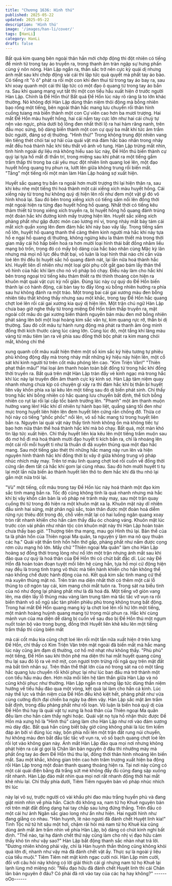 ```yaml
---
title: "Chương 1636: Hình thú"
published: 2025-05-22
updated: 2025-05-22
description: 'Hình thú'
image: '/images/han-li/cover/'
tags: [HanLi]
category: HanLi
draft: false
---
```


Bất quá kim quang bên ngoài thân hắn mới chớp động thì đột
nhiên có tiếng đề minh từ trong tay áo truyền ra, trong thanh âm
tràn ngập sự hưng phấn cùng ý nôn nóng. Hàn Lập ngẩn ra, thần
sắc trở nên cực kỳ quái dị nhưng ánh mắt sau khi chớp động vài
cái thì lập tức quả quyết mà phất tay áo bào.
Có tiếng rít "ô ô" phát ra rồi một con khỉ đen thui từ trong tay áo
bay ra, sau khi xoay quanh một cái thì lập tức có một đạo ô quang
từ trong tay áo bắn ra. Sau khi quang mang vụt tắt thì một con
tiểu hầu xuất hiện ở trước người Hàn Lập. Chính là Đề Hồn thú!
Bất quá Đề Hồn lúc này rõ ràng là to lớn khác thường. Nó không
đợi Hàn Lập dùng thần niệm thôi động mà bỗng nhiên bạo rống
một tiếng, bên ngoài thân hắc mang lưu chuyển rồi thân hình
cuồng tưang mà biến thành một con Cự viên cao hơn ba mươi
trượng. Hai mắt Đề Hồn màu huyết hồng, hai cái nắm tay cực lớn
như hai cái chuỳ tự nện vào ngực, phía dưới bộ lông đen nhất
thời lộ ra hai hàm răng nanh, trên đầu mọc sừng, bộ dáng biến
thành một con cự quỷ ba mắt khí tức âm trầm bức người, đáng
sợ dị thường.
"Hình thú!"
Trong không trung đột nhiên vang lên tiếng thét chói tai sợ hãi của
quái vật mà đám hắc bào nhân trong nháy mắt đều hoá thành hắc
khí tiêu thất vô ảnh vô tung. Hàn Lập trừng mắt nhìn, tình hình
ngoài dự liệu mà không hiểu sao lúc này, Đề Hồn thú biến thành
cự quỷ lại tựa hồ mất đi thần trí, trong miệng sau khi phát ra một
tiếng gầm trầm thấp thì trong ba cái yêu mục đột nhiên linh quang
loé lên, một đạo huyết hồng quang trụ phun ra, lướt lên giữa
không trung rồi biến mất.
"Tăng" một tiếng rồi một màn làm Hàn Lập hoảng sợ xuất hiện.

Huyết sắc quang trụ bắn ra ngoài hơn mười trượng thì lại hiện
thân ra, sau khi kêu nhẹ một tiếng thì hoá thành một cái xiềng
xích màu huyết hồng. Cái xiềng này từ trong hư không quỷ dị hiện
lên rồi như đem một vật gì đó vô hình khoá lại. Sau đó bên trong
xiềng xích có tiếng sấm nổi lên đồng thời mặt ngoài hiện ra từng
đạo huyết hồng hồ quang. Nhất thời có tiếng kêu thảm thiết từ
trong xiềng xích truyền ra, bị huyết hồng hồ quang đánh trúng một
đoàn hắc khí đường kính mấy trượng hiện lên.
Huyết sắc xiềng xích phảng phất như gặp được món cao lương
mĩ vị, trong nháy mắt bảy tám cái mắt xích quấn xong lên đem
đám hắc khí này bao vây lấy. Trong tiếng sấm nổ lớn, huyết hồ
quang thanh thế càng thêm kinh người mà hắc khí này tựa hồ e
ngại hồ quang dị thường, không ngừng kêu la thảm thiết mà trong
thời gian mấy cái hô hấp biến hoá ra hơn mười loại hình thái bất
đồng nhằm liều mạng bỏ trốn, trong đó có mấy bộ dáng của hắc
bào nhân cùng Mặc kỳ lân nhưng mà mọi nỗ lực đều thất bại, vô
luân là loại hình thái nào chỉ cần vừa loé lên thì đều bị huyết sắc
hồ quang đánh nát, lại lần nữa hoá thành hắc khí.
Huyết liên dĩ nhiên như một loại giòi phụ cốt gắt gao bám lấy thân
thể vô hình của hắc khí làm cho nó vô pháp bỏ chạy. Điều này
làm cho hắc khí bên trong ngoại trừ tiếng kêu thảm thiết ra thì
thỉnh thoảng còn hiện ra khuôn mặt quái vật cực kỳ nổi giận.
Đúng lúc này cự quỷ do Đề Hồn biến thành lại có hành động, cái
bàn tay to đầy lông xù bỗng nhiên hướng ra phía sau hư không
đánh ra một trảo.
Một trong bai cái gai xương màu đen bỗng nhiên tiêu thất không
thấy nhưng sau một khắc, trong tay Đề Hồn hắc quang chợt loé
lên rồi cái gai xương kia quỷ dị hiện lên. Một trận chú ngữ Hàn
Lập chưa bao giờ nghe thấy từ trong miệng Đề Hồn trầm thấp
truyền ra, mặt ngoài cốt mâu do gai xương biến thành nguyên
bản màu đen mờ bỗng nhiên phát sáng lên bởi một loại hoàng
kim sắc văn tự, kim quang rực rỡ, thần bí dị thường. Sau đó cốt
mâu tự hành rung động mà phát ra thanh âm ông minh đồng thời
kích thước càng lúc càng lớn.
Cùng lúc đó, một tầng khí lãng màu vàng từ mâu tiêm lan ra về
phía sau đồng thời bộc phát ra kim mang chói mắt, không chỉ thế

xung quanh cốt mâu xuất hiện thêm một số kim sắc ký hiệu tương
tự phiêu phù không động đậy mà trong nháy mắt những ký hiệu
này hiện lên, một cỗ sát khí kinh người từ trên cốt mâu phóng lên
cao.
"Kim Triện Văn!"
"Thiên phạt thần mâu!"
Hai loại âm thanh hoàn toàn bất đồng từ trong hắc khí đồng thời
truyền ra. Bất quá trên mặt Hàn Lập tràn đầy vẻ kinh ngạc mà
trong hắc khí lúc này lại truyền đến âm thanh cực kỳ kinh sợ.
Hàn Lập tâm niệm quay nhanh nhưng chưa kịp có chuyện gì xảy
ra thì đám hắc khí bị thần bí huyết liên vây khốn phía xa lại kêu
lên một tiếng sau đó dị biến phát sinh. Chỉ thấy trong hắc khí bỗng
nhiên có hắc quang lưu chuyển bất định, thể tích bỗng nhiên co
rụt lại rồi lại cấp tốc bành trướng lên.
"Phanh" một âm thanh muộn hưởng vang lên!
Hắc khí dĩ nhiên tự hành bạo liệt, quầng sáng tối đen như mực
trong huyết liên hiện lên đem huyết liên cứng rắn chống đỡ. Thừa
cơ hội này có tiếng "phốc phốc" nổi lên, vô số hắc mang từ trong
huyết liên bắn ra. Nguyên lai quái vật này thấy tình hình không ổn
mà không tiếc tự bạo hơn nửa thân thể hoá thành hắc khí mà bỏ
chạy. Bất quá, một màn khó tin lập tức xuất hiện.
Chỉ thấy huyết liên kia kêu lên một tiếng trầm muộn sau đó mơ hồ
đi mà hoá thành mười đạo huyết ti kích bắn ra, chỉ là nhoáng lên
một cái rồi mỗi huyết ti như là thuấn di đã xuyên thủng qua một
đạo hắc mang. Sau một tiếng gào thét thì những hắc mang này
run lên và hiện nguyên hình thành hắc khí đồng thời bị vây ở giữa
không trung vô pháp nhúc nhích mảy may.
Trên tơ máu linh quang chợt loé rồi cuốn về đồng thời cứng rắn
đem tất cả hắc khí gom lại cùng nhau. Sau đó hơn mười huyết ti
tụ lại một lần nữa biến ảo thành huyết liên thô to đem hắc khí đã
thu nhỏ lại gần một nửa trói lại.

"Vù" một tiếng, cốt mâu trong tay Đề Hồn lúc này hoá thành một
đạo kim sắc tinh mang bắn ra. Tốc độ cũng không tính là quá
nhanh nhưng mà hắc khí bị vây khốn căn bản là vô pháp né tránh
mảy may, sau một trận quay cuồng thì từ trong đó hiện ra một
khuôn mặt xa lạ.
Khuôn mặt này dĩ nhiên đầu sinh hai sừng, mặt phân ngũ sắc,
toàn thân được một đoàn hoả diễm rừng rực thiêu đốt trong đó,
chỗ viền mắt lại có hai luồng ngân quang xoay tròn rất nhanh
khiến cho hắn cảm thấy đầu óc choáng váng. Khuôn mặt lúc
trước còn vài phần như nhân tộc còn khuôn mặt này thì Hàn Lập
hoàn toàn chưa thấy bao giờ.
"Thượng tiên tha mạng, mau gọi Hình thú lại. Bản thể của ta là
phân hồn của Thiên ngoại Ma quân, ta nguyện ý làm ma nô quy
thuận các hạ."
Quái vật thần tình hổn hển thở gấp, phảng phất như nắm được
cọng rơm cứu mạng hô lớn.
Mấy chữ "Thiên ngoại Ma quân" làm cho Hàn Lập hoảng sợ đồng
thời trong lòng như nổ lớn một trận nhưng ánh mắt sau khi đảo
qua cự quỷ là hoá thân của Đề Hồn thì có chút bất đắc dĩ. Lúc
này Đề Hồn đã hoàn toàn đoạn tuyệt mối liên hệ cùng hắn, tựa hồ
mọi cử động hiện nay đều là trong tình trạng vô thức mà tiến hành
khiến cho hắn không thể nào khống chế được hành động của nó.
Kết quả kim sắc tinh mang cứ thế mà xuyên thủng mặt nó. Trên
trán ma diện nhất thời có thêm một cái lỗ thủng to cỡ ngón tay
cái, kim mang chói mắt tuôn ra. Trong sát na biểu tình của nó như
đọng lại phảng phất như là đã hoá đá. Một tiếng vỡ giòn vang lên,
ma diện lấy lỗ thủng màu vàng làm trung tâm mà tấc tấc vỡ vụn
ra rồi biến thành vô số ngũ sắc tàn phiến phiêu phù trong không
trung bất động.
Trong hai mắt Đề Hồn quang mang kỳ lạ chợt loé lên rồi hừ lớn
một tiếng, một mảnh hoàng huỳnh quang mang từ trong mũi phun
ra. Hắc khí cùng mảnh vụn của ma diện dễ dàng bị cuốn về sau
đso bị Đề Hồn thú một ngụm nuốt toàn bộ vào trong bụng, đồng
thời Huyết liên khẽ kêu lên một tiếng trầm thấp thì cũng biến mất

mà cái cốt mâu kia cũng chợt loé lên rồi một lần nữa xuất hiện ở
trên lưng Đề Hồn, chỉ thấy có Kim Triện Văn trên mặt ngoài đã
biến mất mà hắc mang lúc này cũng ảm đạm dị thường, cơ hồ
mờ nhạt như không thấy.
"Phù phù" một tiếng, Đề Hồn sau khi thôn phệ ma diện thì hai mắt
huyết quang cũng thu lại sau đó lộ ra vẻ mờ mịt, con ngươi trợn
trừng rồi ngã quỵ trên mặt đất mà bất tỉnh nhân sự. Trên thân thể
thật lớn của nó trong sát na có một tầng hắc quang lưu chuyển rồi
khôi phục lại như lúc ban đầu mà trở thành một con tiểu hầu màu
đen. Hơn nữa mối liên hệ tâm thần giữa Hàn Lập và nó cũng khôi
phục như thường.
Hàn Lập ngẩn ra nhưng lập tức dùng thần niệm hướng về tiểu
hầu đảo qua một vòng, kết quả lại làm cho hắn cả kinh. Lúc này
thể lực và thần niệm của Đề Hồn đều khô kiệt hết, phảng phất
như vừa cùng cường địch đại chiến ba ngày ba đêm vậy. Hàn Lập
sắc mặt âm trầm bất định, trong đầu phảng phất như rối loạn. Vô
luận là biến hoá quỷ dị của Đề Hồn thú hay là quái vật tự xưng là
hoá thân của Thiên ngoại Ma quân đều làm cho hắn cảm thấy
nghi hoặc.
Quái vật nọ tựa hồ nhận thức được Đề Hồn mà xưng hô là "Hình
thú" càng làm cho Hàn Lập như rơi vào đám sương mù dày đặc.
Bất quá hắn cũng biết bây giờ cũng không phải là lúc tìm kiếm
đáp án bởi vì đúng lúc này, bốn phía nổi lên một trận đất rung núi
chuyển, hư không màu đen bắt đầu tấc tấc vỡ vụn ra, vô số bạch
quang chợt loé lên rồi lọt vào không gian này.
Ánh mắt Hàn Lập đảo qua mọi nơi nhưng không phát hiện ra cái
gì gọi là Chân lân bản nguyên ở đâu thì nhướng mày mà phất
ống tay áo đem Đề Hồn thú thu lại, đồng thời thân hình nhoáng
lên biến mất. Sau một khắc, không gian trên cao hơn trăm trượng
xuất hiện ba động rồi Hàn Lập trong một đoàn thanh quang
thoáng hiện ra.
Tại nơi này cũng có một cái quái điện bằng đá trắng sứt mẻ
không đầy đủ cũng đang sập xuống rất nhanh. Hàn Lập đảo mắt
nhìn qua mọi nơi rất nhanh đồng thời hai mắt khẽ nhíu lại. Chỉ
thấy phía dưới, Tiêm Tiêm nguyên bản vô pháp nhúc nhích thì lúc

này lại vô sự, trước người có vài khẩu phi đao màu trắng huyền
phù và đang giật mình nhìn về phía hắn.
Cách đó không xa, nam tử họ Khuê nguyên bản rơi trên mặt đất
đồng dạng hai tay chắp sau lưng đứng thẳng. Trên đầu có một cái
hư ảnh Ngân sắc giao long như ẩn như hiện. Hai người hình như
đang giằng co nhau.
"Hàn huynh, lẽ nào ngươi đã đánh chết Huyệt linh kia!"
Tinh Tộc nữ tử hít sâu một hơi, chậm rãi hỏi mà nam tử họ Khuê
kia cũng dùng ánh mắt âm trầm nhìn về phía Hàn Lập, bộ dáng
có chút kinh nghi bất định.
"Thế nào, tại hạ đánh chết thứ này cũng làm cho nhị vị đạo hữu
cảm thấy khó tin như vậy sao?"
Hàn Lập bất động thanh sắc nhàn nhạt trả lời.
"Đương nhiên không phải vậy, chỉ là Hàn huynh thần thông cũng
không khỏi quá lớn đi, nhanh như vậy mà đã đánh chết vật ấy.
Thực sự là ngoài ý liệu của tiểu muội."
Tiêm Tiêm nét mặt kinh ngạc cười nói. Hàn Lập mỉm cười, đối với
câu hỏi này không có lời giải thích cái gì nhưng nam tử họ Khuê
lại lạnh lùng mở miệng nói:
"Nếu đạo hữu đã đánh chết Huyệt linh thì cái Chân lân bản
nguyên ở đâu? Có phải đã rơi vào tay của các hạ hay không?"
------oOo------
